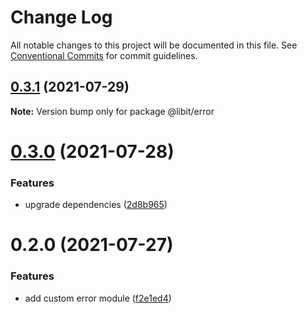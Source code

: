 # Change Log

All notable changes to this project will be documented in this file.
See [Conventional Commits](https://conventionalcommits.org) for commit guidelines.

## [0.3.1](https://gitr.net/mindary/libit/compare/@libit/error@0.3.0...@libit/error@0.3.1) (2021-07-29)

**Note:** Version bump only for package @libit/error





# [0.3.0](https://gitr.net/mindary/libit/compare/@libit/error@0.2.0...@libit/error@0.3.0) (2021-07-28)


### Features

* upgrade dependencies ([2d8b965](https://gitr.net/mindary/libit/commits/2d8b965efb6abee298ea710baf9824090e18dbaf))





# 0.2.0 (2021-07-27)


### Features

* add custom error module ([f2e1ed4](https://gitr.net/mindary/libit/commits/f2e1ed4c2aef1e8583f799c0b39bc2de52007e5b))
